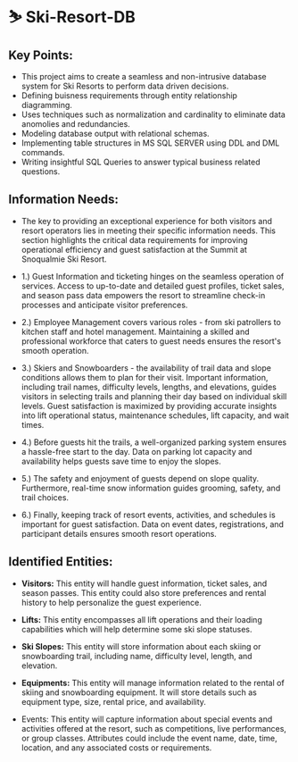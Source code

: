 # ⛷️ Ski-Resort-DB

## **Key Points:**

  - This project aims to create a seamless and non-intrusive database system for Ski Resorts to perform data driven decisions.
  - Defining buisness requirements through entity relationship diagramming.
  - Uses techniques such as normalization and cardinality to eliminate data anomolies and redundancies.
  - Modeling database output with relational schemas.
  - Implementing table structures in MS SQL SERVER using DDL and DML commands.
  - Writing insightful SQL Queries to answer typical business related questions.

## **Information Needs:** 

- The key to providing an exceptional experience for both visitors and resort operators lies in meeting their specific information needs. This section highlights the critical data requirements for improving operational efficiency and guest satisfaction at the Summit at Snoqualmie Ski Resort. 

- 1.) Guest Information and ticketing hinges on the seamless operation of services. Access to up-to-date and detailed guest profiles, ticket sales, and season pass data empowers the resort to streamline check-in processes and anticipate visitor preferences.

- 2.) Employee Management covers various roles - from ski patrollers to kitchen staff and hotel management. Maintaining a skilled and professional workforce that caters to guest needs ensures the resort's smooth operation.

- 3.) Skiers and Snowboarders - the availability of trail data and slope conditions allows them to plan for their visit. Important information, including trail names, difficulty levels, lengths, and elevations, guides visitors in selecting trails and planning their day based on individual skill levels. Guest satisfaction is maximized by providing accurate insights into lift operational status, maintenance schedules, lift capacity, and wait times.

- 4.) Before guests hit the trails, a well-organized parking system ensures a hassle-free start to the day. Data on parking lot capacity and availability helps guests save time to enjoy the slopes.

- 5.) The safety and enjoyment of guests depend on slope quality. Furthermore, real-time snow information guides grooming, safety, and trail choices.

- 6.) Finally, keeping track of resort events, activities, and schedules is important for guest satisfaction. Data on event dates, registrations, and participant details ensures smooth resort operations.

## **Identified Entities:**

- **Visitors:**
  This entity will handle guest information, ticket sales, and season passes. This entity could also store preferences and rental history to help personalize the guest experience.

- **Lifts:**
  This entity encompasses all lift operations and their loading capabilities which will help determine some ski slope statuses. 

- **Ski Slopes:**
  This entity will store information about each skiing or snowboarding trail, including name, difficulty level, length, and elevation.

- **Equipments:**
  This entity will manage information related to the rental of skiing and snowboarding equipment. It will store details such as equipment type, size, rental price, and availability.

- Events: 
  This entity will capture information about special events and activities offered at the resort, such as competitions, live performances, or group classes. Attributes could include the event name, date, time, location, and any associated costs   or requirements.


